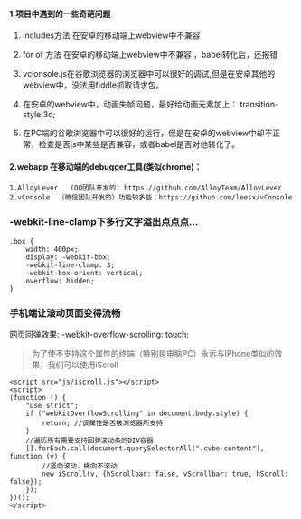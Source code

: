 #### 1.项目中遇到的一些奇葩问题

1. includes方法 在安卓的移动端上webview中不兼容
2. for of 方法 在安卓的移动端上webview中不兼容 ，babel转化后，还报错

3. vclonsole.js在谷歌浏览器的浏览器中可以很好的调试,但是在安卓其他的webview中，没法用fiddle抓取请求包。

4. 在安卓的webview中，动画失帧问题，最好给动画元素加上： transition-style:3d;

5. 在PC端的谷歌浏览器中可以很好的运行，但是在安卓的webview中却不正常，检查是否js中某些是否兼容，或者babel是否对他转化了。


#### 2.webapp 在移动端的debugger工具(类似chrome)：
```
1.AlloyLever   (QQ团队开发的) https://github.com/AlloyTeam/AlloyLever
2.vConsole  （微信团队开发的）功能较多些；https://github.com/leesx/vConsole
```


### -webkit-line-clamp下多行文字溢出点点点...
```
.box {
    width: 400px; 
    display: -webkit-box;
    -webkit-line-clamp: 3;
    -webkit-box-orient: vertical;
    overflow: hidden;
}
```
### 手机端让滚动页面变得流畅

网页回弹效果:
-webkit-overflow-scrolling: touch;

> 为了使不支持这个属性的终端（特别是电脑PC）永远与IPhone类似的效果，我们可以使用iScroll
```
<script src="js/iscroll.js"></script>
<script>
(function () {
    "use strict";
    if ("webkitOverflowScrolling" in document.body.style) {
        return; //该属性是否被浏览器所支持
    }
    //遍历所有需要支持回弹滚动条的DIV容器
    [].forEach.call(document.querySelectorAll(".cvbe-content"), function (v) {
        //竖向滚动，横向不滚动
        new iScroll(v, {hScrollbar: false, vScrollbar: true, hScroll: false});
    });
})();
</script>
```
